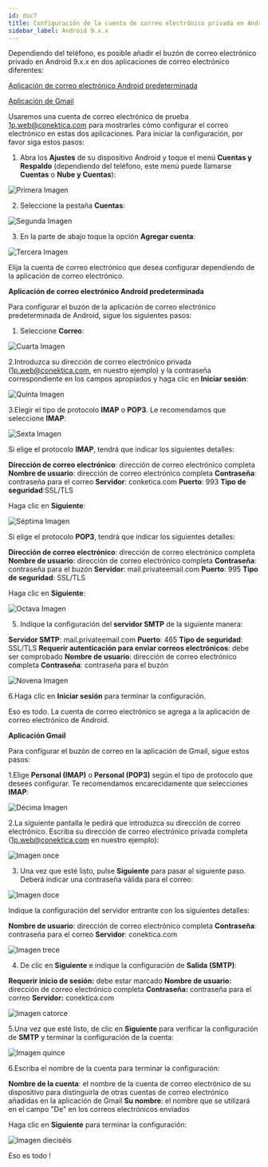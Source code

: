 ```yaml
---
id: doc7
title: Configuración de la cuenta de correo electrónico privada en Android 9.x.x
sidebar_label: Android 9.x.x 
---
```

Dependiendo del teléfono, es posible añadir el buzón de correo electrónico privado en Android 9.x.x en dos aplicaciones de correo electrónico diferentes: 

[Aplicación de correo electrónico Android predeterminada]()

[Aplicación de Gmail]()

Usaremos una cuenta de correo electrónico de prueba 1p.web@conektica.com para mostrarles cómo configurar el correo electrónico en estas dos aplicaciones. Para iniciar la configuración, por favor siga estos pasos: 

1. Abra los **Ajustes** de su dispositivo Android y toque el menú **Cuentas y Respaldo** (dependiendo del teléfono, este menú puede llamarse **Cuentas** o **Nube y Cuentas**): 

![Primera Imagen]()

2. Seleccione la pestaña **Cuentas**: 

![Segunda Imagen]()

3. En la parte de abajo toque la opción **Agregar cuenta**: 

![Tercera Imagen]()

Elija la cuenta de correo electrónico que desea configurar dependiendo de la aplicación de correo electrónico.

**Aplicación de correo electrónico Android predeterminada**

Para configurar el buzón de la aplicación de correo electrónico predeterminada de Android, sigue los siguientes pasos: 

1. Seleccione **Correo**:

![Cuarta Imagen]()

2.Introduzca su dirección de correo electrónico privada (1p.web@conektica.com, en nuestro ejemplo) y la contraseña correspondiente en los campos apropiados y haga clic en **Iniciar sesión**:

![Quinta Imagen]()

3.Elegir el tipo de protocolo **IMAP** o **POP3**.
Le recomendamos que seleccione **IMAP**:

![Sexta Imagen]()

Si elige el protocolo **IMAP**, tendrá que indicar los siguientes detalles: 

**Dirección de correo electrónico**: dirección de correo electrónico completa 
**Nombre de usuario**: dirección de correo electrónico completa 
**Contraseña**: contraseña para el correo
**Servidor**: conketica.com 
**Puerto**: 993 
**Tipo de seguridad**:SSL/TLS 

Haga clic en **Siguiente**:

![Séptima Imagen]()

Si elige el protocolo **POP3**, tendrá que indicar los siguientes detalles: 

**Dirección de correo electrónico**: dirección de correo electrónico completa 
**Nombre de usuario**: dirección de correo electrónico completa 
**Contraseña**: contraseña para el buzón 
**Servidor**: mail.privateemail.com 
**Puerto**: 995 
**Tipo de seguridad**: SSL/TLS 

Haga clic en **Siguiente**:

![Octava Imagen]()

5. Indique la configuración del **servidor SMTP** de la siguiente manera: 

**Servidor SMTP**: mail.privateemail.com 
**Puerto**: 465 
**Tipo de seguridad**: SSL/TLS 
**Requerir autenticación para enviar correos electrónicos**: debe ser comprobado 
**Nombre de usuario**: dirección de correo electrónico completa 
**Contraseña**: contraseña para el buzón 

![Novena Imagen]()

6.Haga clic en **Iniciar sesión** para terminar la configuración. 

Eso es todo. La cuenta de correo electrónico se agrega a la aplicación de correo electrónico de Android.

**Aplicación Gmail**

Para configurar el buzón de correo en la aplicación de Gmail, sigue estos pasos: 

1.Elige **Personal (IMAP)** o **Personal (POP3)** según el tipo de protocolo que desees configurar. 
Te recomendamos encarecidamente que selecciones **IMAP**:

![Décima Imagen]()

2.La siguiente pantalla le pedirá que introduzca su dirección de correo electrónico. Escriba su dirección de correo electrónico privada completa (1p.web@conektica.com en nuestro ejemplo): 

![Imagen once]()

3. Una vez que esté listo, pulse **Siguiente** para pasar al siguiente paso. Deberá indicar una contraseña válida para el correo:

![Imagen doce]()

Indique la configuración del servidor entrante con los siguientes detalles: 

**Nombre de usuario**: dirección de correo electrónico completa 
**Contraseña**: contraseña para el correo
**Servidor**: conektica.com 

![Imagen trece]()

4. De clic en **Siguiente** e indique la configuración de **Salida (SMTP)**: 

**Requerir inicio de sesión:** debe estar marcado 
**Nombre de usuario:** dirección de correo electrónico completa 
**Contraseña:** contraseña para el correo 
**Servidor:** conektica.com 

![Imagen catorce]()

5.Una vez que esté listo, de clic en **Siguiente** para verificar la configuración de **SMTP** y terminar la configuración de la cuenta: 

![Imagen quince]()

6.Escriba el nombre de la cuenta para terminar la configuración: 

**Nombre de la cuenta**: el nombre de la cuenta de correo electrónico de su dispositivo para distinguirla de otras cuentas de correo electrónico añadidas en la aplicación de Gmail
**Su nombre**: el nombre que se utilizará en el campo "De" en los correos electrónicos enviados

Haga clic en **Siguiente** para terminar la configuración: 

![Imagen dieciséis]()

Eso es todo !





